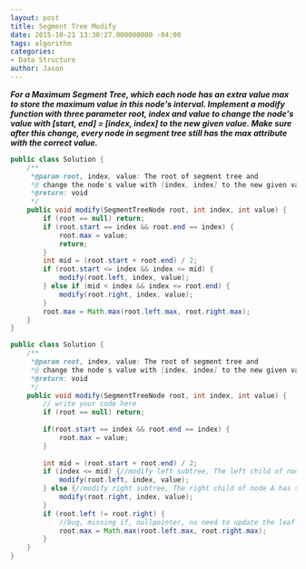 ```yaml
---
layout: post
title: Segment Tree Modify
date: 2015-10-21 13:30:27.000000000 -04:00
tags: algorithm
categories:
- Data Structure
author: Jason
---
```

<p><strong><em>For a Maximum Segment Tree, which each node has an extra value max to store the maximum value in this node's interval. Implement a modify function with three parameter root, index and value to change the node's value with [start, end] = [index, index] to the new given value. Make sure after this change, every node in segment tree still has the max attribute with the correct value.</em></strong></p>


``` java
public class Solution {
    /**
     *@param root, index, value: The root of segment tree and 
     *@ change the node's value with [index, index] to the new given value
     *@return: void
     */
    public void modify(SegmentTreeNode root, int index, int value) {
        if (root == null) return;
        if (root.start == index && root.end == index) {
            root.max = value;
            return;
        }
        int mid = (root.start + root.end) / 2;
        if (root.start <= index && index <= mid) {
            modify(root.left, index, value);
        } else if (mid < index && index <= root.end) {
            modify(root.right, index, value);
        }
        root.max = Math.max(root.left.max, root.right.max);
    }
}
```
``` java
public class Solution {
    /**
     *@param root, index, value: The root of segment tree and 
     *@ change the node's value with [index, index] to the new given value
     *@return: void
     */
    public void modify(SegmentTreeNode root, int index, int value) {
        // write your code here
        if (root == null) return;
        
        if(root.start == index && root.end == index) {
            root.max = value;
        }
        
        int mid = (root.start + root.end) / 2;
        if (index <= mid) {//modify left subtree, The left child of node A has start=A.left, end=(A.left + A.right) / 2.
            modify(root.left, index, value);
        } else {//modify right subtree, The right child of node A has start=(A.left + A.right) / 2 + 1, end=A.right
            modify(root.right, index, value);
        }
        if (root.left != root.right) {
            //bug, missing if, nullpointer, no need to update the leaf node 
            root.max = Math.max(root.left.max, root.right.max);
        }
    }
}
```
